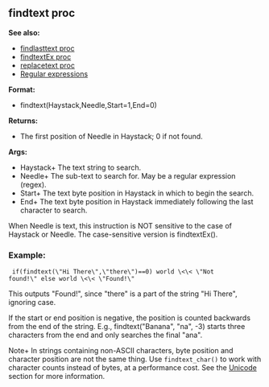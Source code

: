 ## findtext proc
**See also:**
+   [findlasttext proc](/ref/proc/findlasttext.md) 
+   [findtextEx proc](/ref/proc/findtextEx.md) 
+   [replacetext proc](/ref/proc/replacetext.md) 
+   [Regular expressions](/ref/%7Bnotes%7D/regex.md) 
<!-- -->
**Format:**
+   findtext(Haystack,Needle,Start=1,End=0)
<!-- -->
**Returns:**
+   The first position of Needle in Haystack; 0 if not found.
<!-- -->
**Args:**
+   Haystack+ The text string to search.
+   Needle+ The sub-text to search for. May be a regular expression
    (regex).
+   Start+ The text byte position in Haystack in which to begin the
    search.
+   End+ The text byte position in Haystack immediately following the
    last character to search.


When Needle is text, this instruction is NOT sensitive to the
case of Haystack or Needle. The case-sensitive version is findtextEx().
### Example:

```
 if(findtext(\"Hi There\",\"there\")==0) world \<\< \"Not
found!\" else world \<\< \"Found!\" 
```
 

This outputs
\"Found!\", since \"there\" is a part of the string \"Hi There\",
ignoring case. 

If the start or end position is negative, the
position is counted backwards from the end of the string. E.g.,
findtext(\"Banana\", \"na\", -3) starts three characters from the end
and only searches the final \"ana\". 

Note+ In strings
containing non-ASCII characters, byte position and character position
are not the same thing. Use `findtext_char()` to work with character
counts instead of bytes, at a performance cost. See the
[Unicode](/ref/%7Bnotes%7D/Unicode.md) section for more information.